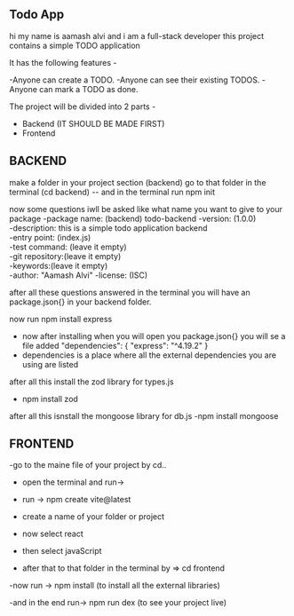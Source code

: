  ## Todo App

 hi my name is aamash alvi and i am a full-stack developer
 this project contains a simple TODO application

 It has the following features -

 -Anyone can create a TODO.
 -Anyone can see their existing TODOS.
 -Anyone can mark a TODO as done.

 The project will be divided into 2 parts -

 - Backend (IT SHOULD BE MADE FIRST)
 - Frontend

## BACKEND

 make a folder in your project section (backend)
 go to that folder in the terminal (cd backend)
-- and in the terminal run npm init

 now some questions iwll be asked like what name you want to give to your package
-package name: (backend) todo-backend
-version: (1.0.0)                                                  
-description:  this is a simple todo application backend            
-entry point: (index.js)                                            
-test command: (leave it empty)                                                     
-git repository:(leave it empty)                                                
-keywords:(leave it empty)                                                            
-author: "Aamash Alvi"
-license: (ISC)

after all these questions answered in the terminal you will have an package.json{} in your backend folder.


now run npm install express
- now after installing when you will open you package.json{} you will se a file added "dependencies": {
    "express": "^4.19.2"
  }
-  dependencies is a place where all the external dependencies you are using are listed

after all this install the zod library for types.js
- npm install zod

after all this isnstall the mongoose library for db.js
-npm install mongoose

##  FRONTEND

-go to the maine file of your project by cd..

- open the terminal and run->

- run -> npm create vite@latest

- create a name of your folder or project 

- now select react 

- then select javaScript

- after that to that folder in the terminal by => cd frontend

-now run -> npm install (to install all the external libraries)

-and in the end run-> npm run dex (to see your project live)
